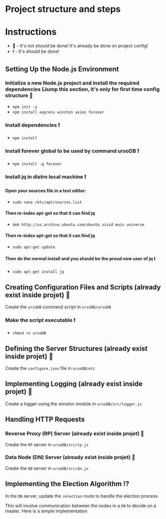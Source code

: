 
# Project structure and steps

# Instructions
- :no_entry_sign: - It's not should be done! It's already be done on project config! 
- :heavy_exclamation_mark: - It's should be done!

## Setting Up the Node.js Environment
### Initialize a new Node.js project and install the required dependencies (Jump this section, it's only for first time config structure :no_entry_sign:
- `npm init -y`
- `npm install express winston axios forever`

### Install dependencies  :heavy_exclamation_mark:
- `npm install`

### Install forever global to be used by command ursoDB  :heavy_exclamation_mark:
- `npm install -g forever`

### Install jq in distro local machine  :heavy_exclamation_mark:
#### Open your sources file in a text editor:
- `sudo nano /etc/apt/sources.list`
#### Then re-index apt-get so that it can find jq
- `deb http://us.archive.ubuntu.com/ubuntu vivid main universe`
####  Then re-index apt-get so that it can find jq
- `sudo apt-get update`
#### Then do the normal install and you should be the proud new user of jq :heavy_exclamation_mark:
- `sudo apt-get install jq`

## Creating Configuration Files and Scripts (already exist inside projet) :no_entry_sign:
Create the `ursoDB` command script in `ursoDB/ursoDB`

### Make the script executable :heavy_exclamation_mark:
- `chmod +x ursoDB` 

## Defining the Server Structures (already exist inside projet) :no_entry_sign:
Create the `configure.json` file in `ursoDB/etc`

## Implementing Logging (already exist inside projet) :no_entry_sign:
Create a logger using the winston module in `ursoDB/src/logger.js`

## Handling HTTP Requests

### Reverse Proxy (RP) Server (already exist inside projet) :no_entry_sign:
Create the `RP` server in `ursoDB/src/rp.js`

### Data Node (DN) Server (already exist inside projet) :no_entry_sign:
Create the `DN` server in `ursoDB/src/dn.js`

## Implementing the Election Algorithm  :interrobang:
In the `DN` server, update the `/election` route to handle the election process

This will involve communication between the nodes in a `DN` to decide on a master. Here is a simple implementation

